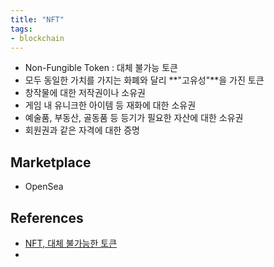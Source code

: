 ```yaml
---
title: "NFT"
tags:
- blockchain
---
```

- Non-Fungible Token : 대체 불가능 토큰
- 모두 동일한 가치를 가지는 화폐와 달리 **"고유성"**을 가진 토큰
- 창작물에 대한 저작권이나 소유권
- 게임 내 유니크한 아이템 등 재화에 대한 소유권
- 예술품, 부동산, 골동품 등 등기가 필요한 자산에 대한 소유권
- 회원권과 같은 자격에 대한 증명 


## Marketplace
- OpenSea

## References
- [NFT, 대체 불가능한 토큰](https://youtu.be/P40WjHh1Hzs)
- 